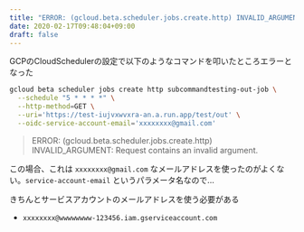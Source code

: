 ```yaml
---
title: "ERROR: (gcloud.beta.scheduler.jobs.create.http) INVALID_ARGUMENT"
date: 2020-02-17T09:48:04+09:00
draft: false
---
```


GCPのCloudSchedulerの設定で以下のようなコマンドを叩いたところエラーとなった

```bash
gcloud beta scheduler jobs create http subcommandtesting-out-job \
  --schedule "5 * * * *" \
  --http-method=GET \
  --uri='https://test-iujvxwvxra-an.a.run.app/test/out' \
  --oidc-service-account-email='xxxxxxxx@gmail.com'
```

> ERROR: (gcloud.beta.scheduler.jobs.create.http) INVALID_ARGUMENT: Request contains an invalid argument.

この場合、これは `xxxxxxxx@gmail.com` なメールアドレスを使ったのがよくない。`service-account-email` というパラメータ名なので...

きちんとサービスアカウントのメールアドレスを使う必要がある

- `xxxxxxxx@wwwwwwww-123456.iam.gserviceaccount.com`

